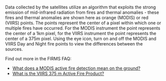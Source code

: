 Data collected by the satellites utilize an algorithm that exploits the strong emission of mid-infrared radiation from fires and thermal anomalies - these fires and thermal anomalies are shown here as orange (MODIS) or red (VIIRS) points. The points represent the center of a pixel within which one or multiple fires have occurred. For the MODIS instrument the point represents the center of a 1km pixel, for the VIIRS instrument the point represents the center of a 375m pixel. Using the eye icon, turn on and off the MODIS and VIIRS Day and Night fire points to view the differences between the sources.

Find out more in the FIRMS FAQ:
- [What does a MODIS active fire detection mean on the ground?](https://earthdata.nasa.gov/faq/firms-faq#ed-modis-fire-onground)
- [What is the VIIRS 375 m Active Fire Product?](https://earthdata.nasa.gov/faq/firms-faq#ed-viirs-375m-product)

